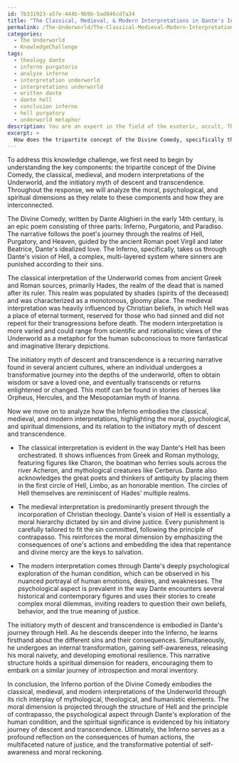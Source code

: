 ```yaml
---
id: 7b331923-a57e-444b-9b9b-5ad846cd7a34
title: "The Classical, Medieval, & Modern Interpretations in Dante's Inferno""
permalink: /The-Underworld/The-Classical-Medieval-Modern-Interpretations-in-Dantes-Inferno/
categories:
  - The Underworld
  - KnowledgeChallenge
tags:
  - theology dante
  - inferno purgatorio
  - analyze inferno
  - interpretation underworld
  - interpretations underworld
  - written dante
  - dante hell
  - conclusion inferno
  - hell purgatory
  - underworld metaphor
description: You are an expert in the field of the esoteric, occult, The Underworld and Education. You are a writer of tests, challenges, books and deep knowledge on The Underworld for initiates and students to gain deep insights and understanding from. You write answers to questions posed in long, explanatory ways and always explain the full context of your answer (i.e., related concepts, formulas, examples, or history), as well as the step-by-step thinking process you take to answer the challenges. Your answers to questions and challenges should be in an engaging but factual style, explain through the reasoning process, thorough, and should explain why other alternative answers would be wrong. Summarize the key themes, ideas, and conclusions at the end.
excerpt: > 
  How does the tripartite concept of the Divine Comedy, specifically the Inferno, embody the classical, medieval, and modern interpretations of the Underworld, highlighting the moral, psychological, and spiritual dimensions in relation to the initiatory myth of descent and transcendence?
---
```

To address this knowledge challenge, we first need to begin by understanding the key components: the tripartite concept of the Divine Comedy, the classical, medieval, and modern interpretations of the Underworld, and the initiatory myth of descent and transcendence. Throughout the response, we will analyze the moral, psychological, and spiritual dimensions as they relate to these components and how they are interconnected.

The Divine Comedy, written by Dante Alighieri in the early 14th century, is an epic poem consisting of three parts: Inferno, Purgatorio, and Paradiso. The narrative follows the poet's journey through the realms of Hell, Purgatory, and Heaven, guided by the ancient Roman poet Virgil and later Beatrice, Dante's idealized love. The Inferno, specifically, takes us through Dante's vision of Hell, a complex, multi-layered system where sinners are punished according to their sins. 

The classical interpretation of the Underworld comes from ancient Greek and Roman sources, primarily Hades, the realm of the dead that is named after its ruler. This realm was populated by shades (spirits of the deceased) and was characterized as a monotonous, gloomy place. The medieval interpretation was heavily influenced by Christian beliefs, in which Hell was a place of eternal torment, reserved for those who had sinned and did not repent for their transgressions before death. The modern interpretation is more varied and could range from scientific and rationalistic views of the Underworld as a metaphor for the human subconscious to more fantastical and imaginative literary depictions.

The initiatory myth of descent and transcendence is a recurring narrative found in several ancient cultures, where an individual undergoes a transformative journey into the depths of the underworld, often to obtain wisdom or save a loved one, and eventually transcends or returns enlightened or changed. This motif can be found in stories of heroes like Orpheus, Hercules, and the Mesopotamian myth of Inanna.

Now we move on to analyze how the Inferno embodies the classical, medieval, and modern interpretations, highlighting the moral, psychological, and spiritual dimensions, and its relation to the initiatory myth of descent and transcendence.

- The classical interpretation is evident in the way Dante's Hell has been orchestrated. It shows influences from Greek and Roman mythology, featuring figures like Charon, the boatman who ferries souls across the river Acheron, and mythological creatures like Cerberus. Dante also acknowledges the great poets and thinkers of antiquity by placing them in the first circle of Hell, Limbo, as an honorable mention. The circles of Hell themselves are reminiscent of Hades' multiple realms.

- The medieval interpretation is predominantly present through the incorporation of Christian theology. Dante's vision of Hell is essentially a moral hierarchy dictated by sin and divine justice. Every punishment is carefully tailored to fit the sin committed, following the principle of contrapasso. This reinforces the moral dimension by emphasizing the consequences of one's actions and embedding the idea that repentance and divine mercy are the keys to salvation.

- The modern interpretation comes through Dante's deeply psychological exploration of the human condition, which can be observed in his nuanced portrayal of human emotions, desires, and weaknesses. The psychological aspect is prevalent in the way Dante encounters several historical and contemporary figures and uses their stories to create complex moral dilemmas, inviting readers to question their own beliefs, behavior, and the true meaning of justice.

The initiatory myth of descent and transcendence is embodied in Dante's journey through Hell. As he descends deeper into the Inferno, he learns firsthand about the different sins and their consequences. Simultaneously, he undergoes an internal transformation, gaining self-awareness, releasing his moral naivety, and developing emotional resilience. This narrative structure holds a spiritual dimension for readers, encouraging them to embark on a similar journey of introspection and moral inventory.

In conclusion, the Inferno portion of the Divine Comedy embodies the classical, medieval, and modern interpretations of the Underworld through its rich interplay of mythological, theological, and humanistic elements. The moral dimension is projected through the structure of Hell and the principle of contrapasso, the psychological aspect through Dante's exploration of the human condition, and the spiritual significance is evidenced by his initiatory journey of descent and transcendence. Ultimately, the Inferno serves as a profound reflection on the consequences of human actions, the multifaceted nature of justice, and the transformative potential of self-awareness and moral reckoning.
